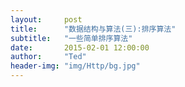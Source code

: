 ```yaml
---
layout:     post
title:      "数据结构与算法(三):排序算法"
subtitle:   "一些简单排序算法"
date:       2015-02-01 12:00:00
author:     "Ted"
header-img: "img/Http/bg.jpg"
---
```




